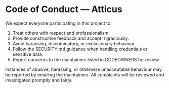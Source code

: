 # Code of Conduct — Atticus

We expect everyone participating in this project to:

1. Treat others with respect and professionalism.
2. Provide constructive feedback and accept it graciously.
3. Avoid harassing, discriminatory, or exclusionary behaviour.
4. Follow the SECURITY.md guidance when handling credentials or sensitive data.
5. Report concerns to the maintainers listed in CODEOWNERS for review.

Instances of abusive, harassing, or otherwise unacceptable behaviour may be
reported by emailing the maintainers. All complaints will be reviewed and
investigated promptly and fairly.
